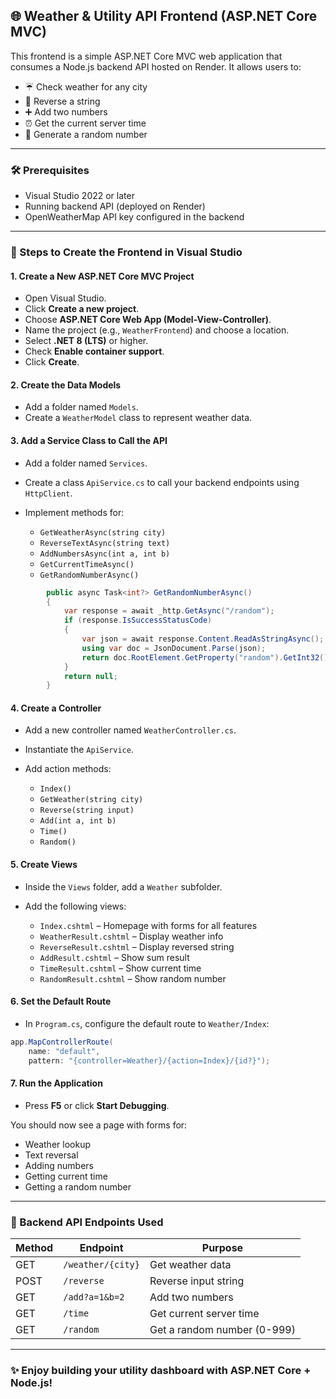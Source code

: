 ## 🌐 Weather & Utility API Frontend (ASP.NET Core MVC)

This frontend is a simple ASP.NET Core MVC web application that consumes a Node.js backend API hosted on Render. It allows users to:

* ☔️ Check weather for any city
* 🔄 Reverse a string
* ➕ Add two numbers
* ⏰ Get the current server time
* 🎲 Generate a random number

---

### 🛠️ Prerequisites

* Visual Studio 2022 or later
* Running backend API (deployed on Render)
* OpenWeatherMap API key configured in the backend

---

### 🧰 Steps to Create the Frontend in Visual Studio

#### 1. Create a New ASP.NET Core MVC Project

* Open Visual Studio.
* Click **Create a new project**.
* Choose **ASP.NET Core Web App (Model-View-Controller)**.
* Name the project (e.g., `WeatherFrontend`) and choose a location.
* Select **.NET 8 (LTS)** or higher.
* Check **Enable container support**.
* Click **Create**.

#### 2. Create the Data Models

* Add a folder named `Models`.
* Create a `WeatherModel` class to represent weather data.

#### 3. Add a Service Class to Call the API

* Add a folder named `Services`.
* Create a class `ApiService.cs` to call your backend endpoints using `HttpClient`.
* Implement methods for:

  * `GetWeatherAsync(string city)`
  * `ReverseTextAsync(string text)`
  * `AddNumbersAsync(int a, int b)`
  * `GetCurrentTimeAsync()`
  * `GetRandomNumberAsync()`
```c#
        public async Task<int?> GetRandomNumberAsync()
        {
            var response = await _http.GetAsync("/random");
            if (response.IsSuccessStatusCode)
            {
                var json = await response.Content.ReadAsStringAsync();
                using var doc = JsonDocument.Parse(json);
                return doc.RootElement.GetProperty("random").GetInt32();
            }
            return null;
        }
```
  

#### 4. Create a Controller

* Add a new controller named `WeatherController.cs`.
* Instantiate the `ApiService`.
* Add action methods:

  * `Index()`
  * `GetWeather(string city)`
  * `Reverse(string input)`
  * `Add(int a, int b)`
  * `Time()`
  * `Random()`

#### 5. Create Views

* Inside the `Views` folder, add a `Weather` subfolder.
* Add the following views:

  * `Index.cshtml` – Homepage with forms for all features
  * `WeatherResult.cshtml` – Display weather info
  * `ReverseResult.cshtml` – Display reversed string
  * `AddResult.cshtml` – Show sum result
  * `TimeResult.cshtml` – Show current time
  * `RandomResult.cshtml` – Show random number

#### 6. Set the Default Route

* In `Program.cs`, configure the default route to `Weather/Index`:

```csharp
app.MapControllerRoute(
    name: "default",
    pattern: "{controller=Weather}/{action=Index}/{id?}");
```

#### 7. Run the Application

* Press **F5** or click **Start Debugging**.

You should now see a page with forms for:

* Weather lookup
* Text reversal
* Adding numbers
* Getting current time
* Getting a random number

---

### 🔄 Backend API Endpoints Used

| Method | Endpoint          | Purpose                     |
| ------ | ----------------- | --------------------------- |
| GET    | `/weather/{city}` | Get weather data            |
| POST   | `/reverse`        | Reverse input string        |
| GET    | `/add?a=1&b=2`    | Add two numbers             |
| GET    | `/time`           | Get current server time     |
| GET    | `/random`         | Get a random number (0-999) |

---

### ✨ Enjoy building your utility dashboard with ASP.NET Core + Node.js!
